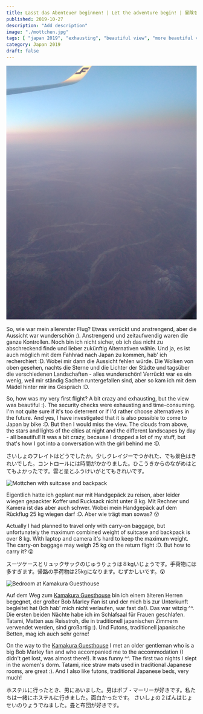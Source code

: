 ```yaml
---
title: Lasst das Abenteuer beginnen! | Let the adventure begin! | 冒険を始めましょう！
published: 2019-10-27
description: "Add description"
image: "./mottchen.jpg"
tags: [ "japan 2019", "exhausting", "beautiful view", "more beautiful views"]
category: Japan 2019
draft: false
---
```


![Sunrise over eastern Russia](./flight.jpg)

So, wie war mein allererster Flug? Etwas verrückt und anstrengend, aber die Aussicht war wunderschön :).
Anstrengend und zeitaufwendig waren die ganze Kontrollen. Noch bin ich nicht sicher, ob ich das nicht zu abschreckend finde und lieber zukünftig Alternativen wähle. Und ja, es ist auch möglich mit dem Fahhrad nach Japan zu kommen, hab' ich recherchiert :D.
Wobei mir dann die Aussicht fehlen würde. Die Wolken von oben gesehen, nachts die Sterne und die Lichter der Städte und tagsüber die verschiedenen Landschaften - alles wunderschön!
Verrückt war es ein wenig, weil mir ständig Sachen runtergefallen sind, aber so kam ich mit dem Mädel hinter mir ins Gespräch :D.

So, how was my very first flight? A bit crazy and exhausting, but the view was beautiful :).
The security checks were exhausting and time-consuming. I'm not quite sure if it's too deterrent or if I'd rather choose alternatives in the future. And yes, I have investigated that it is also possible to come to Japan by bike :D.
But then I would miss the view. The clouds from above, the stars and lights of the cities at night and the different landscapes by day - all beautiful!
It was a bit crazy, because I dropped a lot of my stuff, but that's how I got into a conversation with the girl behind me :D.

さいしょのフレイトはどうでしたか。少しクレイジーでつかれた、でも景色はきれいでした。コントロールには時間がかかりました。ひこうきからのながめはとてもよかったです。雲と星とふうけいがとてもきれいです。


![Mottchen with suitcase and backpack](./mottchen.jpg)

Eigentlich hatte ich geplant nur mit Handgepäck zu reisen, aber leider wiegen gepackter Koffer und Rucksack nicht unter 8 kg. Mit Rechner und Kamera ist das aber auch schwer. Wobei mein Handgepäck auf dem Rückflug 25 kg wiegen darf :D. Aber wie trägt man sowas? :open_mouth:

Actually I had planned to travel only with carry-on baggage, but unfortunately the maximum combined weight of suitcase and backpack is over 8 kg. With laptop and camera it's hard to keep the maximum weight. The carry-on baggage may weigh 25 kg on the return flight :D. But how to carry it? :open_mouth:

スーツケースとリュックサックのじゅうりょうは８kgいじょうです。手荷物には多すぎます。帰路の手荷物は25kgになります。むずかしいです。:open_mouth:

![Bedroom at Kamakura Guesthouse](./bedroom.jpg)

Auf dem Weg zum <a href="https://kamakura-guesthouse.com/en/" target="_blank" rel="noopener noreferrer">Kamakura Guesthouse</a> bin ich einem älteren Herren begegnet, der großer Bob Marley Fan ist und der mich bis zur Unterkunft begleitet hat (Ich hab' mich nicht verlaufen, war fast da!). Das war witzig ^^.
Die ersten beiden Nächte habe ich im Schlafsaal für Frauen geschlafen. Tatami, Matten aus Reisstroh, die in traditionell japanischen Zimmern verwendet werden, sind großartig :). Und Futons, traditionell japanische Betten, mag ich auch sehr gerne! 

On the way to the <a href="https://kamakura-guesthouse.com/en/" target="_blank" rel="noopener noreferrer">Kamakura Guesthouse</a> I met an older gentleman who is a big Bob Marley fan and who accompanied me to the accommodation (I didn't get lost, was almost there!). It was funny ^^.
The first two nights I slept in the women's dorm. Tatami, rice straw mats used in traditional Japanese rooms, are great :). And I also like futons, traditional Japanese beds, very much! 

ホステルに行ったとき、男にあいました。男はボブ・マーリーが好きです。私たちは一緒にホステルに行きました。面白かったです。
さいしょの２ばんはじょせいのりょうでねました。畳と布団が好きです。
